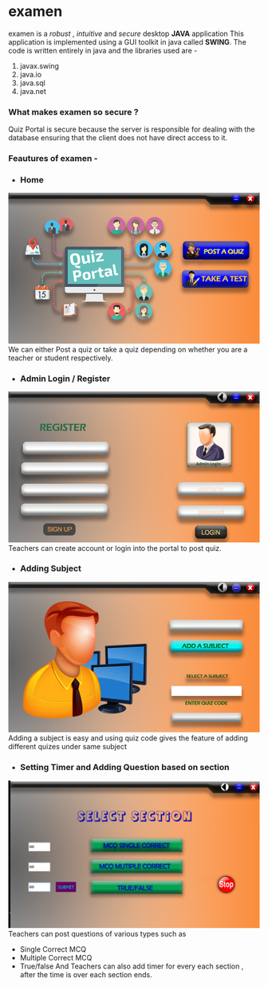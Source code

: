 # examen
 examen is a *robust* , *intuitive* and *secure* desktop **JAVA** application 
 This application is implemented using a GUI toolkit in java called **SWING**.
 The code is written entirely in java and the libraries used are -
 1. javax.swing
 2. java.io
 3. java.sql
 4. java.net
 
 ### What makes examen so secure ? 
 Quiz Portal is secure because the server is responsible for dealing with the database ensuring that the client does not have direct access to it.
  
 ### Feautures of examen -
 
 * ### Home
 
![alt text](https://github.com/Man-vendra/Quiz-Portal/blob/master/images/HOME.jpg?raw=true)
We can either Post a quiz or take a quiz depending on whether you are a  teacher or student respectively.
* ### Admin Login / Register
![alt text](https://github.com/Man-vendra/Quiz-Portal/blob/master/images/admin1.jpg?raw=true)
Teachers can create account or login into the portal to post quiz.

* ### Adding Subject
![alt text](https://github.com/Man-vendra/Quiz-Portal/blob/master/images/ADDASUBJECT.jpg?raw=true)
Adding a subject is easy and using quiz code gives the feature of adding different quizes under same subject

* ### Setting Timer and Adding Question based on section
![alt text](https://github.com/Man-vendra/Quiz-Portal/blob/master/images/Section.png?raw=true)
Teachers can post questions of various types such as 
- Single Correct MCQ
- Multiple Correct MCQ
- True/false 
And Teachers can also add timer for every each section , after the time is over each section ends.




